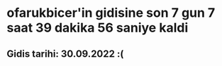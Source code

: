 # ofarukbicer'in gidisine son 7 gun 7 saat 39 dakika 56 saniye kaldi

## Gidis tarihi: 30.09.2022 :(